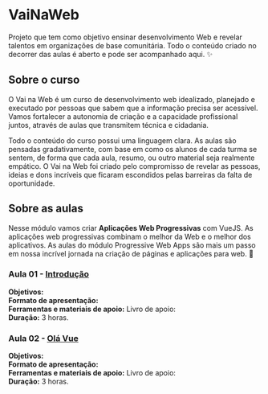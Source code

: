 # VaiNaWeb

Projeto que tem como objetivo ensinar desenvolvimento Web e revelar talentos em organizações de base comunitária. Todo o conteúdo criado no decorrer das aulas é aberto e pode ser acompanhado aqui. :sparkles:

## Sobre o curso

O Vai na Web é um curso de desenvolvimento web idealizado, planejado e executado por pessoas que sabem que a informação precisa ser acessível. Vamos fortalecer a autonomia de criação e a capacidade profissional juntos, através de aulas que transmitem técnica e cidadania.

Todo o conteúdo do curso possui uma linguagem clara. As aulas são pensadas gradativamente, com base em como os alunos de cada turma se sentem, de forma que cada aula, resumo, ou outro material seja realmente empático. O Vai na Web foi criado pelo compromisso de revelar as pessoas, ideias e dons incríveis que ficaram escondidos pelas barreiras da falta de oportunidade.

## Sobre as aulas

Nesse módulo vamos criar **Aplicações Web Progressivas** com VueJS. As aplicações web progressivas combinam o melhor da Web e o melhor dos aplicativos. As aulas do módulo Progressive Web Apps são mais um passo em nossa incrível jornada na criação de páginas e aplicações para web. :rocket:

### Aula 01 - [Introdução](aulas/aula01/aula.md)

**Objetivos:** <br>
**Formato de apresentação:**  <br>
**Ferramentas e materiais de apoio:** Livro de apoio: <br>
**Duração:** 3 horas.

### Aula 02 - [Olá Vue](aulas/aula02/aula.md)

**Objetivos:** <br>
**Formato de apresentação:**  <br>
**Ferramentas e materiais de apoio:** Livro de apoio: <br>
**Duração:** 3 horas.
